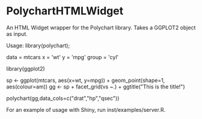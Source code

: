 # PolychartHTMLWidget
An HTML Widget wrapper for the Polychart library. 
Takes a GGPLOT2 object as input.

Usage:
library(polychart);

data = mtcars
x = 'wt'
y = 'mpg'
group = 'cyl'

library(ggplot2)

sp <- ggplot(mtcars, aes(x=wt, y=mpg)) + geom_point(shape=1, aes(colour=am)) 
gg <- sp + facet_grid(vs ~.) + ggtitle("This is the title!")

polychart(gg,data_cols=c("drat","hp","qsec"))


For an example of usage with Shiny, run inst/examples/server.R.
